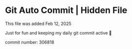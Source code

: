 # Git Auto Commit | Hidden File

This file was added Feb 12, 2025

Just for fun and keeping my daily git commit active 🤪

commit number: 306818

